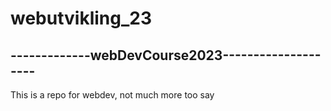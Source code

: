 # webutvikling_23

-------------webDevCourse2023--------------------
-------------------------------------------------

This is a repo for webdev, not much
more too say 
